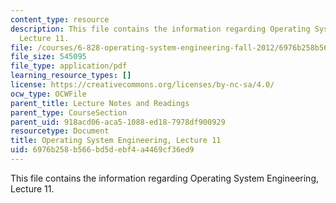 ```yaml
---
content_type: resource
description: This file contains the information regarding Operating System Engineering,
  Lecture 11.
file: /courses/6-828-operating-system-engineering-fall-2012/6976b258b566bd5debf4a4469cf36ed9_MIT6_828F12_lec11_notes.pdf
file_size: 545095
file_type: application/pdf
learning_resource_types: []
license: https://creativecommons.org/licenses/by-nc-sa/4.0/
ocw_type: OCWFile
parent_title: Lecture Notes and Readings
parent_type: CourseSection
parent_uid: 918acd06-aca5-1088-ed18-7978df900929
resourcetype: Document
title: Operating System Engineering, Lecture 11
uid: 6976b258-b566-bd5d-ebf4-a4469cf36ed9
---
```

This file contains the information regarding Operating System Engineering, Lecture 11.